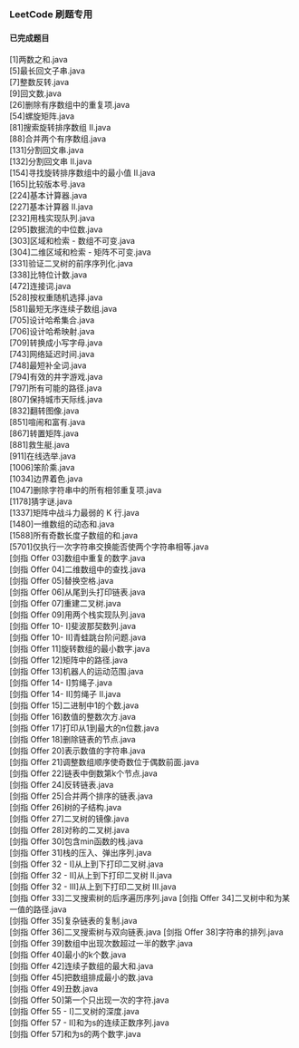 ### LeetCode 刷题专用
#### 已完成题目
[1]两数之和.java  
[5]最长回文子串.java  
[7]整数反转.java  
[9]回文数.java  
[26]删除有序数组中的重复项.java  
[54]螺旋矩阵.java  
[81]搜索旋转排序数组 II.java  
[88]合并两个有序数组.java  
[131]分割回文串.java  
[132]分割回文串 II.java  
[154]寻找旋转排序数组中的最小值 II.java  
[165]比较版本号.java  
[224]基本计算器.java  
[227]基本计算器 II.java  
[232]用栈实现队列.java  
[295]数据流的中位数.java  
[303]区域和检索 - 数组不可变.java  
[304]二维区域和检索 - 矩阵不可变.java  
[331]验证二叉树的前序序列化.java  
[338]比特位计数.java  
[472]连接词.java  
[528]按权重随机选择.java  
[581]最短无序连续子数组.java  
[705]设计哈希集合.java  
[706]设计哈希映射.java  
[709]转换成小写字母.java  
[743]网络延迟时间.java  
[748]最短补全词.java  
[794]有效的井字游戏.java  
[797]所有可能的路径.java  
[807]保持城市天际线.java  
[832]翻转图像.java  
[851]喧闹和富有.java  
[867]转置矩阵.java   
[881]救生艇.java  
[911]在线选举.java  
[1006]笨阶乘.java  
[1034]边界着色.java  
[1047]删除字符串中的所有相邻重复项.java  
[1178]猜字谜.java  
[1337]矩阵中战斗力最弱的 K 行.java  
[1480]一维数组的动态和.java  
[1588]所有奇数长度子数组的和.java  
[5701]仅执行一次字符串交换能否使两个字符串相等.java  
[剑指 Offer 03]数组中重复的数字.java  
[剑指 Offer 04]二维数组中的查找.java  
[剑指 Offer 05]替换空格.java  
[剑指 Offer 06]从尾到头打印链表.java  
[剑指 Offer 07]重建二叉树.java  
[剑指 Offer 09]用两个栈实现队列.java  
[剑指 Offer 10- I]斐波那契数列.java  
[剑指 Offer 10- II]青蛙跳台阶问题.java  
[剑指 Offer 11]旋转数组的最小数字.java  
[剑指 Offer 12]矩阵中的路径.java  
[剑指 Offer 13]机器人的运动范围.java  
[剑指 Offer 14- I]剪绳子.java  
[剑指 Offer 14- II]剪绳子 II.java  
[剑指 Offer 15]二进制中1的个数.java  
[剑指 Offer 16]数值的整数次方.java  
[剑指 Offer 17]打印从1到最大的n位数.java  
[剑指 Offer 18]删除链表的节点.java  
[剑指 Offer 20]表示数值的字符串.java  
[剑指 Offer 21]调整数组顺序使奇数位于偶数前面.java  
[剑指 Offer 22]链表中倒数第k个节点.java  
[剑指 Offer 24]反转链表.java  
[剑指 Offer 25]合并两个排序的链表.java  
[剑指 Offer 26]树的子结构.java  
[剑指 Offer 27]二叉树的镜像.java  
[剑指 Offer 28]对称的二叉树.java  
[剑指 Offer 30]包含min函数的栈.java  
[剑指 Offer 31]栈的压入、弹出序列.java  
[剑指 Offer 32 - I]从上到下打印二叉树.java  
[剑指 Offer 32 - II]从上到下打印二叉树 II.java  
[剑指 Offer 32 - III]从上到下打印二叉树 III.java  
[剑指 Offer 33]二叉搜索树的后序遍历序列.java
[剑指 Offer 34]二叉树中和为某一值的路径.java  
[剑指 Offer 35]复杂链表的复制.java  
[剑指 Offer 36]二叉搜索树与双向链表.java
[剑指 Offer 38]字符串的排列.java  
[剑指 Offer 39]数组中出现次数超过一半的数字.java  
[剑指 Offer 40]最小的k个数.java  
[剑指 Offer 42]连续子数组的最大和.java  
[剑指 Offer 45]把数组排成最小的数.java  
[剑指 Offer 49]丑数.java  
[剑指 Offer 50]第一个只出现一次的字符.java  
[剑指 Offer 55 - I]二叉树的深度.java  
[剑指 Offer 57 - II]和为s的连续正数序列.java  
[剑指 Offer 57]和为s的两个数字.java  